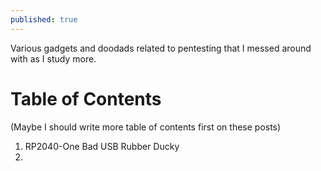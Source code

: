 ```yaml
---
published: true
---
```

Various gadgets and doodads related to pentesting that I messed around with as I study more.


# Table of Contents
(Maybe I should write more table of contents first on these posts)
1. RP2040-One Bad USB Rubber Ducky
2. 
<!--stackedit_data:
eyJoaXN0b3J5IjpbMTEyNTkxMDYyOV19
-->